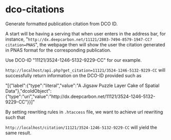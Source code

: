 # dco-citations
Generate formatted publication citation from DCO ID.

A start will be having a serving that when user enters in the address bar, for instance, "`http://dx.deepcarbon.net/11121/2803-7494-8579-1947-CC?citation=PNAS`", the webpage then will show the user the citation generated in PNAS format for the corresponding publication.


Use DCO-ID "11121/3524-1246-5132-9229-CC" for our example.

```http://localhost/api.php?get_citation=11121/3524-1246-5132-9229-CC``` will successfully return information on the DCO-ID provided such as 

"[{"label":{"type":"literal","value":"A Jigsaw Puzzle Layer Cake of Spatial Data"},"dcoIdObject":{"type":"uri","value":"http:\/\/dx.deepcarbon.net\/11121\/3524-1246-5132-9229-CC"}}]"

By setting rewriting rules in ```.htaccess``` file, we want to achieve url rewriting such that 

```http://localhost/citation/11121/3524-1246-5132-9229-CC``` will yield the same result.